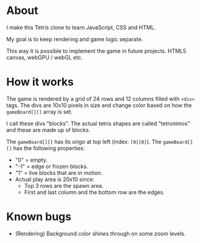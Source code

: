 # About

I make this Tetris clone to learn JavaScript, CSS and HTML.

My goal is to keep rendering and game logic separate.

This way it is possible to implement the game in future projects. HTML5 canvas, webGPU / webGL etc.

# How it works

The game is rendered by a grid of 24 rows and 12 columns filled with `<div>` tags.
The divs are 10x10 pixels in size and change color based on how the `gameBoard[][]` array is set.

I call these divs "blocks". The actual tetris shapes are called "tetronimos" and these are made up of blocks.

The `gameBoard[][]` has its origo at top left (index: `[0][0]`). The `gameBoard[][]` has the following properties:

- "0" = empty.
- "-1" = edge or frozen blocks.
- "1" = live blocks that are in motion.
- Actual play area is 20x10 since:
  - Top 3 rows are the spawn area.
  - First and last column and the bottom row are the edges.

# Known bugs

- (Rendering) Background color shines through on some zoom levels.
